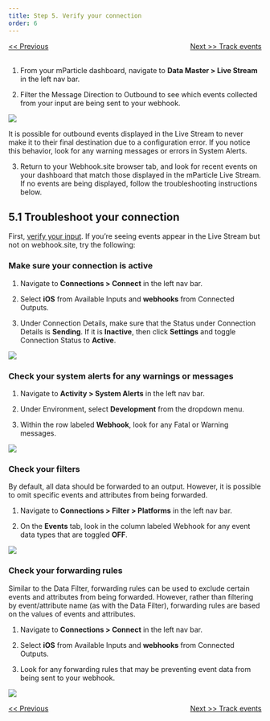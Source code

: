 ```yaml
---
title: Step 5. Verify your connection
order: 6
---
```

<a href="/developers/tutorials/ios/create-connection/" style="position:relative; float:left"><< Previous</a>
<a href="/developers/tutorials/ios/track-events/" style="position:relative; float:right">Next >> Track events</a>
<br/>
<br/>

1. From your mParticle dashboard, navigate to **Data Master > Live Stream** in the left nav bar.

2. Filter the Message Direction to Outbound to see which events collected from your input are being sent to your webhook. 

![](/images/ios-e2e-screenshots/5-verify-your-connection/verify-your-connection-1.png)

<aside>
    It is possible for outbound events displayed in the Live Stream to never make it to their final destination due to a configuration error. If you notice this behavior, look for any warning messages or errors in System Alerts.
</aside>

3. Return to your Webhook.site browser tab, and look for recent events on your dashboard that match those displayed in the mParticle Live Stream. If no events are being displayed, follow the troubleshooting instructions below.

## 5.1 Troubleshoot your connection

First, [verify your input](/developers/tutorials/ios/verify-input/). If you’re seeing events appear in the Live Stream but not on webhook.site, try the following:

### Make sure your connection is active

1. Navigate to **Connections > Connect** in the left nav bar.

2. Select **iOS** from Available Inputs and **webhooks** from Connected Outputs.

3. Under Connection Details, make sure that the Status under Connection Details is **Sending**. If it is **Inactive**, then click **Settings** and toggle Connection Status to **Active**.

![](/images/ios-e2e-screenshots/5-verify-your-connection/verify-your-connection-2.png)

### Check your system alerts for any warnings or messages

1. Navigate to **Activity > System Alerts** in the left nav bar.

2. Under Environment, select **Development** from the dropdown menu.

3. Within the row labeled **Webhook**, look for any Fatal or Warning messages. 

![](/images/ios-e2e-screenshots/5-verify-your-connection/verify-your-connection-3.png)

### Check your filters

By default, all data should be forwarded to an output. However, it is possible to omit specific events and attributes from being forwarded.

1. Navigate to **Connections > Filter > Platforms** in the left nav bar.

2. On the **Events** tab, look in the column labeled Webhook for any event data types that are toggled **OFF**.

![](/images/ios-e2e-screenshots/5-verify-your-connection/verify-your-connection-4.png)

### Check your forwarding rules

Similar to the Data Filter, forwarding rules can be used to exclude certain events and attributes from being forwarded. However, rather than filtering by event/attribute name (as with the Data Filter), forwarding rules are based on the values of events and attributes.

1. Navigate to **Connections > Connect** in the left nav bar.

2. Select **iOS** from Available Inputs and **webhooks** from Connected Outputs.

3. Look for any forwarding rules that may be preventing event data from being sent to your webhook.

![](/images/ios-e2e-screenshots/5-verify-your-connection/verify-your-connection-5.png)

<a href="/developers/tutorials/ios/create-connection/" style="position:relative; float:left"><< Previous</a>
<a href="/developers/tutorials/ios/track-events/" style="position:relative; float:right">Next >> Track events</a>